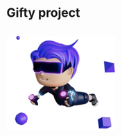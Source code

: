# Gifty project




<br/>
<p style="margin:0 auto; align:center">
<img src="images/GiftyManWithConfity.svg" width="250" alt="GiftyMan">

<!-- <img src="images/confetti.svg" width="250" alt="confetti" style="position:relative; z-index:0"> -->
</p>
<br/>